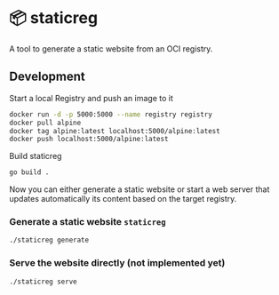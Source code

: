 # :package: staticreg

A tool to generate a static website from an OCI registry.

## Development

Start a local Registry and push an image to it

```bash
docker run -d -p 5000:5000 --name registry registry
docker pull alpine
docker tag alpine:latest localhost:5000/alpine:latest
docker push localhost:5000/alpine:latest
```

Build staticreg

```bash
go build .
```

Now you can either generate a static website or start a web server that updates automatically its content based  on the target registry.

### Generate a static website `staticreg`

```bash
./staticreg generate
```

### Serve the website directly (not implemented yet)

```bash
./staticreg serve
```
